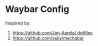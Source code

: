 # Waybar Config

Insipired by:
1. https://github.com/Jan-Aarela/.dotfiles
2. https://github.com/sejjy/mechabar
